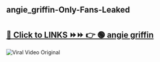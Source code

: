 
 ## angie_griffin-Only-Fans-Leaked

# <h2><a href="https://clipsfans.com/angie_griffin&ref=git">🔗 Click to LINKS ⏩⏩ 👉 🟢 angie griffin </a></h2>

<a href="https://clipsfans.com/angie_griffin&ref=git" rel="nofollow" data-target="animated-image.originalLink"><img src="https://i.ibb.co.com/xMMVF88/686577567.gif" alt="Viral Video Original" style="max-width: 100%; display: inline-block;" data-target="animated-image.originalImage"></a>

